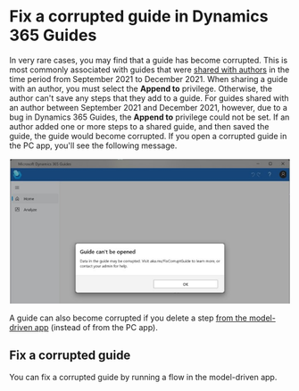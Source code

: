 # Fix a corrupted guide in Dynamics 365 Guides

In very rare cases, you may find that a guide has become corrupted. This is most commonly associated with guides that were [shared with authors](admin-share-guide.md) in the time period from September 2021 to December 2021. When sharing a guide with an author, you must select the **Append to** privilege. Otherwise, the author can't save any steps that they add to a guide. For guides shared with an author between September 2021 and December 2021, however, due to a bug in Dynamics 365 Guides, the **Append to** privilege could not be set. If an author added one or more steps to a shared guide, and then saved the guide, the guide would become corrupted. If you open a corrupted guide in the PC app, you'll see the following message. 

![Screenshot of message that appears when a guide is corrupted.](media/corrupted-guide-message.jpg "Screenshot of message that appears when a guide is corrupted")

A guide can also become corrupted if you delete a step [from the model-driven app](open-model-driven-app.md) (instead of from the PC app). 

## Fix a corrupted guide

You can fix a corrupted guide by running a flow in the model-driven app. 
